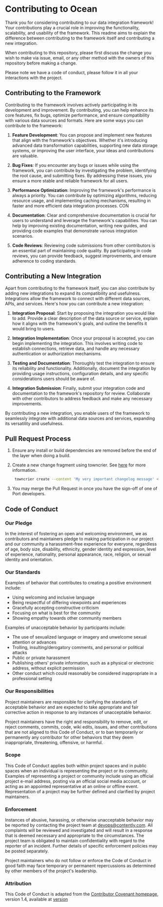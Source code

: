 # Contributing to Ocean

Thank you for considering contributing to our data integration framework! Your contributions play a crucial role in improving the functionality, scalability, and usability of the framework. This readme aims to explain the difference between contributing to the framework itself and contributing a new integration.

When contributing to this repository, please first discuss the change you wish to make via issue,
email, or any other method with the owners of this repository before making a change.

Please note we have a code of conduct, please follow it in all your interactions with the project.


## Contributing to the Framework

Contributing to the framework involves actively participating in its development and improvement. By contributing, you can help enhance its core features, fix bugs, optimize performance, and ensure compatibility with various data sources and formats. Here are some ways you can contribute to the framework:

1. **Feature Development**: You can propose and implement new features that align with the framework's objectives. Whether it's introducing advanced data transformation capabilities, supporting new data storage systems, or improving the user interface, your ideas and contributions are valuable.

2. **Bug Fixes**: If you encounter any bugs or issues while using the framework, you can contribute by investigating the problem, identifying the root cause, and submitting fixes. By addressing these issues, you ensure a more stable and reliable framework for all users.

3. **Performance Optimization**: Improving the framework's performance is always a priority. You can contribute by optimizing algorithms, reducing resource usage, and implementing caching mechanisms, resulting in faster and more efficient data integration processes.
CON
4. **Documentation**: Clear and comprehensive documentation is crucial for users to understand and leverage the framework's capabilities. You can help by improving existing documentation, writing new guides, and providing code examples that demonstrate various integration scenarios.

5. **Code Reviews**: Reviewing code submissions from other contributors is an essential part of maintaining code quality. By participating in code reviews, you can provide feedback, suggest improvements, and ensure adherence to coding standards.

## Contributing a New Integration

Apart from contributing to the framework itself, you can also contribute by adding new integrations to expand its compatibility and usefulness. Integrations allow the framework to connect with different data sources, APIs, and services. Here's how you can contribute a new integration:

1. **Integration Proposal**: Start by proposing the integration you would like to add. Provide a clear description of the data source or service, explain how it aligns with the framework's goals, and outline the benefits it would bring to users.

2. **Integration Implementation**: Once your proposal is accepted, you can begin implementing the integration. This involves writing code to establish connections, retrieve data, and handle any necessary authentication or authorization mechanisms.

3. **Testing and Documentation**: Thoroughly test the integration to ensure its reliability and functionality. Additionally, document the integration by providing usage instructions, configuration details, and any specific considerations users should be aware of.

4. **Integration Submission**: Finally, submit your integration code and documentation to the framework's repository for review. Collaborate with other contributors to address feedback and make any necessary improvements.

By contributing a new integration, you enable users of the framework to seamlessly integrate with additional data sources and services, expanding its versatility and usefulness.

## Pull Request Process

1. Ensure any install or build dependencies are removed before the end of the layer when doing a
   build.
2. Create a new change fragment using towncrier. See [here](https://towncrier.readthedocs.io/en/latest/tutorial.html#creating-news-fragments) for more information.
   ```bash
    towncrier create --content 'My very important changelog message' <Issue Id / title>.<type (feature / bugfix / etc...)>
    ```

3. You may merge the Pull Request in once you have the sign-off of one of Port developers.

## Code of Conduct

### Our Pledge

In the interest of fostering an open and welcoming environment, we as
contributors and maintainers pledge to making participation in our project and
our community a harassment-free experience for everyone, regardless of age, body
size, disability, ethnicity, gender identity and expression, level of experience,
nationality, personal appearance, race, religion, or sexual identity and
orientation.

### Our Standards

Examples of behavior that contributes to creating a positive environment
include:

- Using welcoming and inclusive language
- Being respectful of differing viewpoints and experiences
- Gracefully accepting constructive criticism
- Focusing on what is best for the community
- Showing empathy towards other community members

Examples of unacceptable behavior by participants include:

- The use of sexualized language or imagery and unwelcome sexual attention or
  advances
- Trolling, insulting/derogatory comments, and personal or political attacks
- Public or private harassment
- Publishing others' private information, such as a physical or electronic
  address, without explicit permission
- Other conduct which could reasonably be considered inappropriate in a
  professional setting

### Our Responsibilities

Project maintainers are responsible for clarifying the standards of acceptable
behavior and are expected to take appropriate and fair corrective action in
response to any instances of unacceptable behavior.

Project maintainers have the right and responsibility to remove, edit, or
reject comments, commits, code, wiki edits, issues, and other contributions
that are not aligned to this Code of Conduct, or to ban temporarily or
permanently any contributor for other behaviors that they deem inappropriate,
threatening, offensive, or harmful.

### Scope

This Code of Conduct applies both within project spaces and in public spaces
when an individual is representing the project or its community. Examples of
representing a project or community include using an official project e-mail
address, posting via an official social media account, or acting as an appointed
representative at an online or offline event. Representation of a project may be
further defined and clarified by project maintainers.

### Enforcement

Instances of abusive, harassing, or otherwise unacceptable behavior may be
reported by contacting the project team at devops@contently.com. All
complaints will be reviewed and investigated and will result in a response that
is deemed necessary and appropriate to the circumstances. The project team is
obligated to maintain confidentiality with regard to the reporter of an incident.
Further details of specific enforcement policies may be posted separately.

Project maintainers who do not follow or enforce the Code of Conduct in good
faith may face temporary or permanent repercussions as determined by other
members of the project's leadership.

### Attribution

This Code of Conduct is adapted from the [Contributor Covenant homepage](http://contributor-covenant.org), version 1.4,
available at [version](http://contributor-covenant.org/version/1/4)